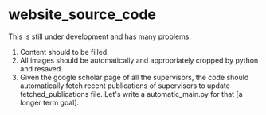 # website_source_code

This is still under development and has many problems:

1. Content should to be filled.
2. All images should be automatically and appropriately cropped by python and resaved.
3. Given the google scholar page of all the supervisors, the code should automatically fetch recent publications of supervisors to update fetched_publications file. Let's write a automatic_main.py for that [a longer term goal].